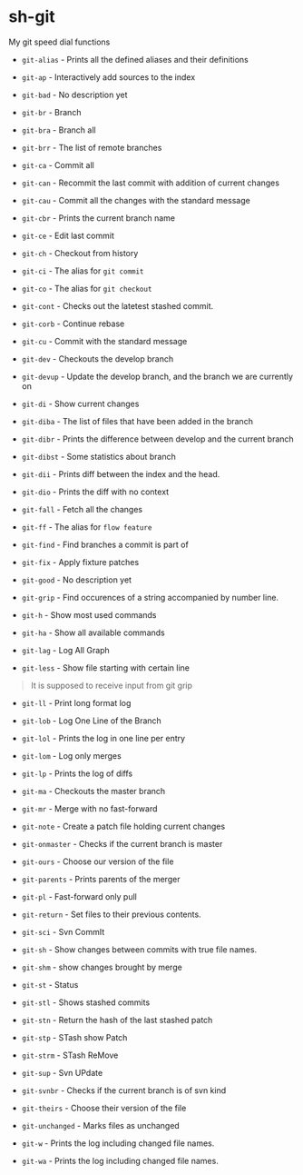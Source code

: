 sh-git
=========

My git speed dial functions

* `git-alias` - Prints all the defined aliases and their definitions

* `git-ap` - Interactively add sources to the index

* `git-bad` - No description yet

* `git-br` - Branch

* `git-bra` - Branch all

* `git-brr` - The list of remote branches

* `git-ca` - Commit all

* `git-can` - Recommit the last commit with addition of current changes

* `git-cau` - Commit all the changes with the standard message

* `git-cbr` - Prints the current branch name

* `git-ce` - Edit last commit

* `git-ch` - Checkout from history

* `git-ci` - The alias for `git commit`

* `git-co` - The alias for `git checkout`

* `git-cont` - Checks out the latetest stashed commit.

* `git-corb` - Continue rebase

* `git-cu` - Commit with the standard message

* `git-dev` - Checkouts the develop branch

* `git-devup` - Update the develop branch, and the branch we are currently on

* `git-di` - Show current changes

* `git-diba` - The list of files that have been added in the branch

* `git-dibr` - Prints the difference between develop and the current branch

* `git-dibst` - Some statistics about branch

* `git-dii` - Prints diff between the index and the head.

* `git-dio` - Prints the diff with no context

* `git-fall` - Fetch all the changes

* `git-ff` - The alias for `flow feature`

* `git-find` - Find branches a commit is part of

* `git-fix` - Apply fixture patches

* `git-good` - No description yet

* `git-grip` - Find occurences of a string accompanied by number line.

* `git-h` - Show most used commands

* `git-ha` - Show all available commands

* `git-lag` - Log All Graph

* `git-less` - Show file starting with certain line
>  It is supposed to receive input from git grip

* `git-ll` - Print long format log

* `git-lob` - Log One Line of the Branch

* `git-lol` - Prints the log in one line per entry

* `git-lom` - Log only merges

* `git-lp` - Prints the log of diffs

* `git-ma` - Checkouts the master branch

* `git-mr` - Merge with no fast-forward

* `git-note` - Create a patch file holding current changes

* `git-onmaster` - Checks if the current branch is master

* `git-ours` - Choose our version of the file

* `git-parents` - Prints parents of the merger

* `git-pl` - Fast-forward only pull

* `git-return` - Set files to their previous contents.

* `git-sci` - Svn CommIt

* `git-sh` - Show changes between commits with true file names.

* `git-shm` -  show changes brought by merge

* `git-st` - Status

* `git-stl` - Shows stashed commits

* `git-stn` - Return the hash of the last stashed patch

* `git-stp` - STash show Patch

* `git-strm` - STash ReMove

* `git-sup` - Svn UPdate

* `git-svnbr` - Checks if the current branch is of svn kind

* `git-theirs` - Choose their version of the file

* `git-unchanged` - Marks files as unchanged

* `git-w` - Prints the log including changed file names.

* `git-wa` - Prints the log including changed file names.

